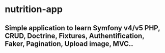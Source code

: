 # nutrition-app
## Simple application to learn Symfony v4/v5  PHP, CRUD, Doctrine, Fixtures, Authentification, Faker, Pagination, Upload image, MVC..
